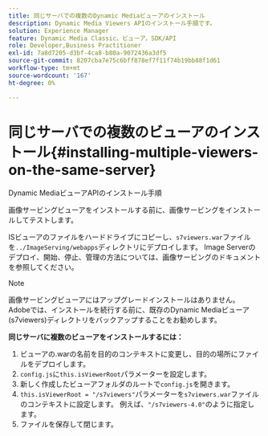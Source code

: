 ```yaml
---
title: 同じサーバでの複数のDynamic Mediaビューアのインストール
description: Dynamic Media Viewers APIのインストール手順です。
solution: Experience Manager
feature: Dynamic Media Classic，ビューア，SDK/API
role: Developer,Business Practitioner
exl-id: 7a8d7205-d3bf-4ca8-b80a-9072436a3df5
source-git-commit: 8207cba7e75c6bff878ef7f11f74b19bb88f1d61
workflow-type: tm+mt
source-wordcount: '167'
ht-degree: 0%

---
```


# 同じサーバでの複数のビューアのインストール{#installing-multiple-viewers-on-the-same-server}

<!-- Updated April 06, 2021 from https://wiki.corp.adobe.com/pages/viewpage.action?spaceKey=scene7qa&title=s7Viewers%2C+S7SDK%2C+S7OnDemand+Release+Notes - Contact is Sasha -->

Dynamic MediaビューアAPIのインストール手順

画像サービングビューアをインストールする前に、画像サービングをインストールしてテストします。

ISビューアのファイルをハードドライブにコピーし、`s7viewers.war`ファイルを`../ImageServing/webapps`ディレクトリにデプロイします。 Image Serverのデプロイ、開始、停止、管理の方法については、画像サービングのドキュメントを参照してください。

>[!NOTE]
>
>画像サービングビューアにはアップグレードインストールはありません。 Adobeでは、インストールを続行する前に、既存のDynamic Mediaビューア(s7viewers)ディレクトリをバックアップすることをお勧めします。

**同じサーバに複数のビューアをインストールするには：**

1. ビューアの.warの名前を目的のコンテキストに変更し、目的の場所にファイルをデプロイします。
1. `config.js`に`this.isViewerRoot`パラメーターを設定します。
1. 新しく作成したビューアフォルダのルートで`config.js`を開きます。
1. `this.isViewerRoot = "/s7viewers"`パラメーターを`s7viewers.war`ファイルのコンテキストに設定します。 例えば、`"/s7viewers-4.0"`のように指定します。
1. ファイルを保存して閉じます。
